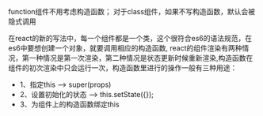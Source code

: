 function组件不用考虑构造函数；
对于class组件，如果不写构造函数，默认会被隐式调用

在react的新的写法中，每一个组件都是一个类，这个很符合es6的语法规范，在es6中要想创建一个对象，就要调用相应的构造函数, react的组件渲染有两种情况，第一种情况是第一次渲染，第二种情况是状态更新时候重新渲染,构造函数在组件的初次渲染中只会运行一次，构造函数里进行的操作一般有三种用途：
- 1、指定this -->  super(props)
- 2、设置初始化的状态 --> this.setState({});
- 3、为组件上的构造函数绑定this